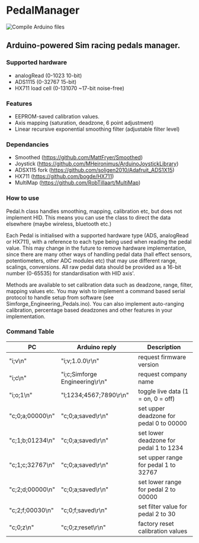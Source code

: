 # PedalManager

![Compile Arduino files](https://github.com/MorGuux/PedalManager/workflows/Compile%20Arduino%20files/badge.svg)

## Arduino-powered Sim racing pedals manager.

### Supported hardware
 * analogRead (0-1023 10-bit)
 * ADS1115 (0-32767 15-bit)
 * HX711 load cell (0-131070 ~17-bit noise-free)

### Features
* EEPROM-saved calibration values.
* Axis mapping (saturation, deadzone, 6 point adjustment)
* Linear recursive exponential smoothing filter (adjustable filter level)

### Dependancies
- Smoothed (https://github.com/MattFryer/Smoothed)
- Joystick (https://github.com/MHeironimus/ArduinoJoystickLibrary)
- ADSX115 fork (https://github.com/soligen2010/Adafruit_ADS1X15)
- HX711 (https://github.com/bogde/HX711)
- MultiMap (https://github.com/RobTillaart/MultiMap)

### How to use

Pedal.h class handles smoothing, mapping, calibration etc, but does not implement HID. This means you can use the class to direct the data elsewhere (maybe wireless, bluetooth etc.)

Each Pedal is initialised with a supported hardware type (ADS, analogRead or HX711), with a reference to each type being used when reading the pedal value. This may change in the future to remove hardware implementation, since there are many other ways of handling pedal data (hall effect sensors, potentiometers, other ADC modules etc) that may use different range, scalings, conversions. All raw pedal data should be provided as a 16-bit number (0-65535) for standardisation with HID axis'.

Methods are available to set calibration data such as deadzone, range, filter, mapping values etc. You may wish to implement a command based serial protocol to handle setup from software (see Simforge_Engineering_Pedals.ino). You can also implement auto-ranging calibration, percentage based deadzones and other features in your implementation.

### Command Table

| PC | Arduino reply | Description |
| --- | --- | --- |
| "i;v\n" | "i;v;1.0.0\r\n" | request firmware version |
|"i;c\n" | "i;c;Simforge Engineering\r\n" | request company name |
|"i;o;1\n" | "l;1234;4567;7890\r\n" | toggle live data (1 = on, 0 = off)|
|"c;0;a;00000\n" | "c;0;a;saved\r\n" | set upper deadzone for pedal 0 to 00000 |
|"c;1;b;01234\n" | "c;0;a;saved\r\n" | set lower deadzone for pedal 1 to 1234 |
|"c;1;c;32767\n" | "c;0;a;saved\r\n" | set upper range for pedal 1 to 32767 |
|"c;2;d;00000\n" | "c;0;a;saved\r\n" | set lower range for pedal 2 to 00000 |
|"c;2;f;00030\n" | "c;0;f;saved\r\n" | set filter value for pedal 2 to 30 |
|"c;0;z\n" | "c;0;z;reset\r\n" | factory reset calibration values |
